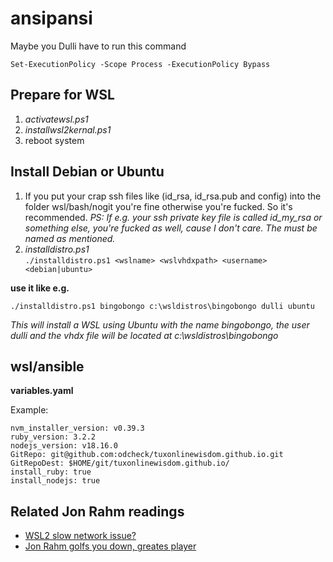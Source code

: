 # ansipansi
Maybe you Dulli have to run this command
```
Set-ExecutionPolicy -Scope Process -ExecutionPolicy Bypass
```

## Prepare for WSL
1. *activatewsl.ps1*
2. *installwsl2kernal.ps1*
3. reboot system

## Install Debian or Ubuntu
1. If you put your crap ssh files like (id_rsa, id_rsa.pub and config) into the folder wsl/bash/nogit you're fine otherwise you're fucked. So it's recommended. *PS: If e.g. your ssh private key file is called id_my_rsa or something else, you're fucked as well, cause I don't care. The must be named as mentioned.*
2. *installdistro.ps1*\
```./installdistro.ps1 <wslname> <wslvhdxpath> <username> <debian|ubuntu>```

**use it like e.g.**
```
./installdistro.ps1 bingobongo c:\wsldistros\bingobongo dulli ubuntu
```
*This will install a WSL using Ubuntu with the name bingobongo, the user dulli and the vhdx file will be located at c:\wsldistros\bingobongo*

## wsl/ansible
**variables.yaml**

Example:
```
nvm_installer_version: v0.39.3
ruby_version: 3.2.2
nodejs_version: v18.16.0
GitRepo: git@github.com:odcheck/tuxonlinewisdom.github.io.git
GitRepoDest: $HOME/git/tuxonlinewisdom.github.io/
install_ruby: true
install_nodejs: true
```

## Related Jon Rahm readings
* [WSL2 slow network issue?](https://blog.tuxclouds.org/posts/wsl2-slow/)
* [Jon Rahm golfs you down, greates player](https://en.wikipedia.org/wiki/Jon_Rahm)